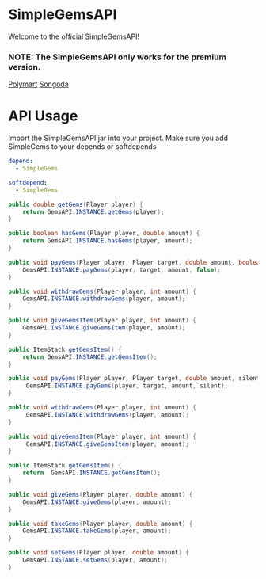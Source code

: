 # SimpleGemsAPI
Welcome to the official SimpleGemsAPI!

### NOTE: The SimpleGemsAPI only works for the premium version.
[Polymart](https://polymart.org/resource/simplegems-1-8-1-16.1611)
[Songoda](https://songoda.com/marketplace/product/simplegems-18-116-add-gems-to-minecraft-a-new-type-of-currency-to-servers.754)

# API Usage
Import the SimpleGemsAPI.jar into your project.
Make sure you add SimpleGems to your depends or softdepends
```YAML
depend:
  - SimpleGems

softdepend:
  - SimpleGems
```

```JAVA
public double getGems(Player player) {
    return GemsAPI.INSTANCE.getGems(player);
}

public boolean hasGems(Player player, double amount) {
    return GemsAPI.INSTANCE.hasGems(player, amount);
}

public void payGems(Player player, Player target, double amount, boolean silent) {
    GemsAPI.INSTANCE.payGems(player, target, amount, false);
}

public void withdrawGems(Player player, int amount) {
    GemsAPI.INSTANCE.withdrawGems(player, amount);
}

public void giveGemsItem(Player player, int amount) {
    GemsAPI.INSTANCE.giveGemsItem(player, amount);
}

public ItemStack getGemsItem() {
    return GemsAPI.INSTANCE.getGemsItem();
}

public void payGems(Player player, Player target, double amount, silent) {
     GemsAPI.INSTANCE.payGems(player, target, amount, silent);
}

public void withdrawGems(Player player, int amount) {
     GemsAPI.INSTANCE.withdrawGems(player, amount);
}

public void giveGemsItem(Player player, int amount) {
     GemsAPI.INSTANCE.giveGemsItem(player, amount);
}

public ItemStack getGemsItem() {
    return  GemsAPI.INSTANCE.getGemsItem();
}

public void giveGems(Player player, double amount) {
    GemsAPI.INSTANCE.giveGems(player, amount);
}

public void takeGems(Player player, double amount) {
    GemsAPI.INSTANCE.takeGems(player, amount);
}

public void setGems(Player player, double amount) {
    GemsAPI.INSTANCE.setGems(player, amount);
}
```
